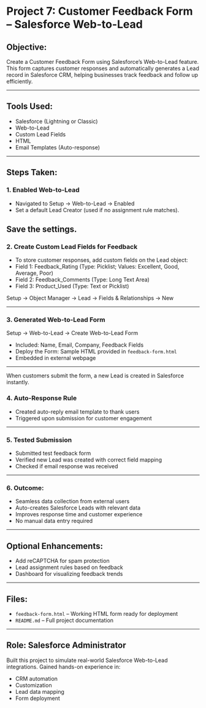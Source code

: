 # Project 7: Customer Feedback Form – Salesforce Web-to-Lead

## Objective:
Create a Customer Feedback Form using Salesforce’s Web-to-Lead feature. This form captures customer responses and automatically generates a Lead record in Salesforce CRM, helping businesses track feedback and follow up efficiently.

---

## Tools Used:
- Salesforce (Lightning or Classic)
- Web-to-Lead
- Custom Lead Fields
- HTML
- Email Templates (Auto-response)

---

## Steps Taken:

### 1. Enabled Web-to-Lead
- Navigated to Setup → Web-to-Lead → Enabled
- Set a default Lead Creator (used if no assignment rule matches).

Save the settings.
---

### 2. Create Custom Lead Fields for Feedback
- To store customer responses, add custom fields on the Lead object:
- Field 1: Feedback_Rating (Type: Picklist; Values: Excellent, Good, Average, Poor)
- Field 2: Feedback_Comments (Type: Long Text Area)
- Field 3: Product_Used (Type: Text or Picklist)

Setup → Object Manager → Lead → Fields & Relationships → New

---

### 3. Generated Web-to-Lead Form
Setup → Web-to-Lead → Create Web-to-Lead Form

- Included: Name, Email, Company, Feedback Fields
- Deploy the Form: Sample HTML provided in `feedback-form.html`
- Embedded in external webpage

---

When customers submit the form, a new Lead is created in Salesforce instantly.
### 4. Auto-Response Rule
- Created auto-reply email template to thank users
- Triggered upon submission for customer engagement

---

### 5. Tested Submission
- Submitted test feedback form
- Verified new Lead was created with correct field mapping
- Checked if email response was received

---

### 6. Outcome:
- Seamless data collection from external users
- Auto-creates Salesforce Leads with relevant data
- Improves response time and customer experience
- No manual data entry required

---

## Optional Enhancements:
- Add reCAPTCHA for spam protection
- Lead assignment rules based on feedback
- Dashboard for visualizing feedback trends

---

## Files:
- `feedback-form.html` – Working HTML form ready for deployment
- `README.md` – Full project documentation

---

## Role: Salesforce Administrator

Built this project to simulate real-world Salesforce Web-to-Lead integrations. Gained hands-on experience in:
- CRM automation
- Customization
- Lead data mapping
- Form deployment
